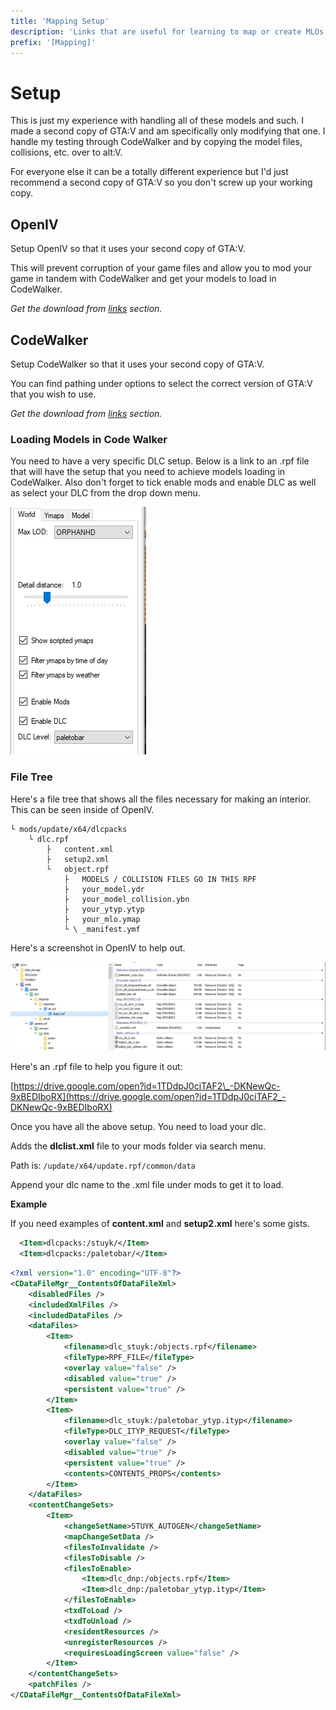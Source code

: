 ```yaml
---
title: 'Mapping Setup'
description: 'Links that are useful for learning to map or create MLOs'
prefix: '[Mapping]'
---
```


# Setup

This is just my experience with handling all of these models and such. I
made a second copy of GTA:V and am specifically only modifying that one.
I handle my testing through CodeWalker and by copying the model files,
collisions, etc. over to alt:V.

For everyone else it can be a totally different experience but I'd just
recommend a second copy of GTA:V so you don't screw up your working
copy.

## OpenIV

Setup OpenIV so that it uses your second copy of GTA:V. 

This will prevent corruption of your game files and allow you to mod your game in
tandem with CodeWalker and get your models to load in CodeWalker.

_Get the download from [links](./links.md) section._

## CodeWalker

Setup CodeWalker so that it uses your second copy of GTA:V.

You can find pathing under options to select the correct version of GTA:V that you wish to use.

_Get the download from [links](./links.md) section._

### Loading Models in Code Walker

You need to have a very specific DLC setup. Below is a link to an .rpf
file that will have the setup that you need to achieve models loading in
CodeWalker. Also don't forget to tick enable mods and enable DLC as well
as select your DLC from the drop down menu.

![](media\image17.png)

### File Tree

Here's a file tree that shows all the files necessary for making an
interior. This can be seen inside of OpenIV.

```
└ mods/update/x64/dlcpacks                 
    └ dlc.rpf                                   
        ├   content.xml                               
        ├   setup2.xml                                
        └   object.rpf                                
            ├   MODELS / COLLISION FILES GO IN THIS RPF
            ├   your_model.ydr                            
            ├   your_model_collision.ybn                  
            ├   your_ytyp.ytyp                            
            ├   your_mlo.ymap                             
            └ \ _manifest.ymf                            
```

Here's a screenshot in OpenIV to help out.

![](media\image27.png)

Here's an .rpf file to help you figure it out:

[https://drive.google.com/open?id=1TDdpJ0ciTAF2\_-DKNewQc-9xBEDIboRX](https://drive.google.com/open?id=1TDdpJ0ciTAF2_-DKNewQc-9xBEDIboRX)

Once you have all the above setup. You need to load your dlc.

Adds the **dlclist.xml** file to your mods folder via search menu.

Path is: `/update/x64/update.rpf/common/data`

Append your dlc name to the .xml file under mods to get it to load.

**Example**

If you need examples of **content.xml** and **setup2.xml** here's some
gists.

```xml
  <Item>dlcpacks:/stuyk/</Item>
  <Item>dlcpacks:/paletobar/</Item>
```

```xml
<?xml version="1.0" encoding="UTF-8"?>
<CDataFileMgr__ContentsOfDataFileXml>
	<disabledFiles />
	<includedXmlFiles />
	<includedDataFiles />
	<dataFiles>
		<Item>
			<filename>dlc_stuyk:/objects.rpf</filename>
			<fileType>RPF_FILE</fileType>
			<overlay value="false" />
			<disabled value="true" />
			<persistent value="true" />
		</Item>
		<Item>
			<filename>dlc_stuyk:/paletobar_ytyp.ityp</filename>
			<fileType>DLC_ITYP_REQUEST</fileType>
			<overlay value="false" />
			<disabled value="true" />
			<persistent value="true" />
			<contents>CONTENTS_PROPS</contents>
		</Item>
	</dataFiles>
	<contentChangeSets>
		<Item>
			<changeSetName>STUYK_AUTOGEN</changeSetName>
			<mapChangeSetData />
			<filesToInvalidate />
			<filesToDisable />
			<filesToEnable>
				<Item>dlc_dnp:/objects.rpf</Item>
				<Item>dlc_dnp:/paletobar_ytyp.ityp</Item>
			</filesToEnable>
			<txdToLoad />
			<txdToUnload />
			<residentResources />
			<unregisterResources />
			<requiresLoadingScreen value="false" />
		</Item>
	</contentChangeSets>
	<patchFiles />
</CDataFileMgr__ContentsOfDataFileXml>
```